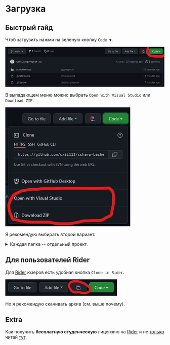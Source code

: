 # Загрузка
## Быстрый гайд
Чтоб загрузить нажми на зеленую кнопку `Code ▼`.

![Загрузка архива][pic1]

В выпадающем меню можно выбрать `Open with Visual Studio` или `Download ZIP`.

![Выбор варианта загрузки][pic2]

Я рекомендую выбирать *второй* вариант.
<details>
  <summary>
    Каждая папка -- отдельный проект.
  </summary>
  Т.е. можно открыть папку в MSVisual или Rider и все должно собраться, можно дабл-клик на <code>.sln</code> файл. IDE сама его откроет, и подтянет настройки. Если открыть целиком всю папку <code>csharp-bachelor-2</code>, скорее всего возникнет конфликт, между проектами (не проверял).
</details>

## Для пользователей Rider
Для [Rider][rider] юзеров есть удобная кнопка `Clone in Rider`.

![Закрузка через Rider][pic3]

Но я рекомендую скачивать архив (см. выше почему).

## Extra
Как получить **бесплатную студенческую** лицензию на [Rider][rider] и не [только][features] читай [тут][guide].


[pic1]: ./sources/download.png
[pic2]: ./sources/download-2.png
[pic3]: ./sources/download-3.png

[rider]: https://www.jetbrains.com/rider/
[features]: https://www.jetbrains.com/community/education/#students/faq
[guide]: ./educational-license.md
